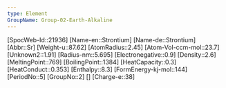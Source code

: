 ```yaml
---
type: Element
GroupName: Group-02-Earth-Alkaline
---
```

[SpocWeb-Id::21936]
[Name-en::Strontium]
[Name-de::Strontium]
[Abbr::Sr]
[Weight-u::87.62]
[AtomRadius::2.45]
[Atom-Vol-ccm-mol::23.7]
[Unknown2::1.91]
[Radius-nm::5.695]
[Electronegative::0.9]
[Density::2.6]
[MeltingPoint::769]
[BoilingPoint::1384]
[HeatCapacity::0.3]
[HeatConduct::0.353]
[Enthalpy::8.3]
[FormEnergy-kj-mol::144]
[PeriodNo::5]
[GroupNo::2]
[]
[Charge-e::38]

